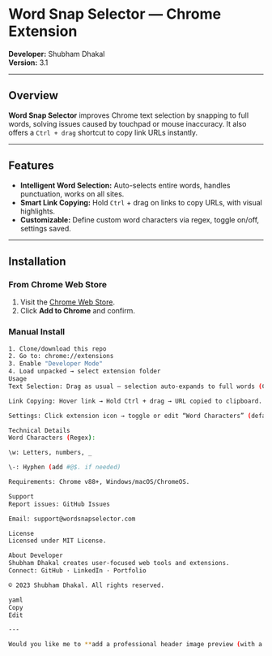 # Word Snap Selector — Chrome Extension  
**Developer:** Shubham Dhakal  
**Version:** 3.1  

---

## Overview  
**Word Snap Selector** improves Chrome text selection by snapping to full words, solving issues caused by touchpad or mouse inaccuracy. It also offers a `Ctrl + drag` shortcut to copy link URLs instantly.

---

## Features  
- **Intelligent Word Selection:** Auto-selects entire words, handles punctuation, works on all sites.  
- **Smart Link Copying:** Hold `Ctrl` + drag on links to copy URLs, with visual highlights.  
- **Customizable:** Define custom word characters via regex, toggle on/off, settings saved.

---

## Installation  

### From Chrome Web Store  
1. Visit the [Chrome Web Store](#).  
2. Click **Add to Chrome** and confirm.  

### Manual Install  
```bash
1. Clone/download this repo
2. Go to: chrome://extensions
3. Enable "Developer Mode"
4. Load unpacked → select extension folder
Usage
Text Selection: Drag as usual — selection auto-expands to full words (Ctrl+C to copy).

Link Copying: Hover link → Hold Ctrl + drag → URL copied to clipboard.

Settings: Click extension icon → toggle or edit “Word Characters” (default: \w\-).

Technical Details
Word Characters (Regex):

\w: Letters, numbers, _

\-: Hyphen (add #@$. if needed)

Requirements: Chrome v88+, Windows/macOS/ChromeOS.

Support
Report issues: GitHub Issues

Email: support@wordsnapselector.com

License
Licensed under MIT License.

About Developer
Shubham Dhakal creates user-focused web tools and extensions.
Connect: GitHub · LinkedIn · Portfolio

© 2023 Shubham Dhakal. All rights reserved.

yaml
Copy
Edit

---

Would you like me to **add a professional header image preview (with a placeholder)** to make the README